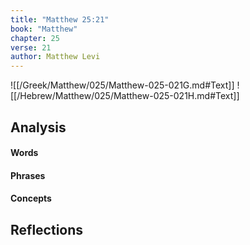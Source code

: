 ```yaml
---
title: "Matthew 25:21"
book: "Matthew"
chapter: 25
verse: 21
author: Matthew Levi
---
```

![[/Greek/Matthew/025/Matthew-025-021G.md#Text]]
![[/Hebrew/Matthew/025/Matthew-025-021H.md#Text]]

## Analysis

#### Words

#### Phrases

#### Concepts

## Reflections
